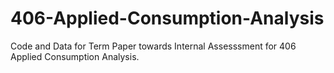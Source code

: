 # 406-Applied-Consumption-Analysis

Code and Data for Term Paper towards Internal Assesssment for 406 Applied Consumption Analysis. 
